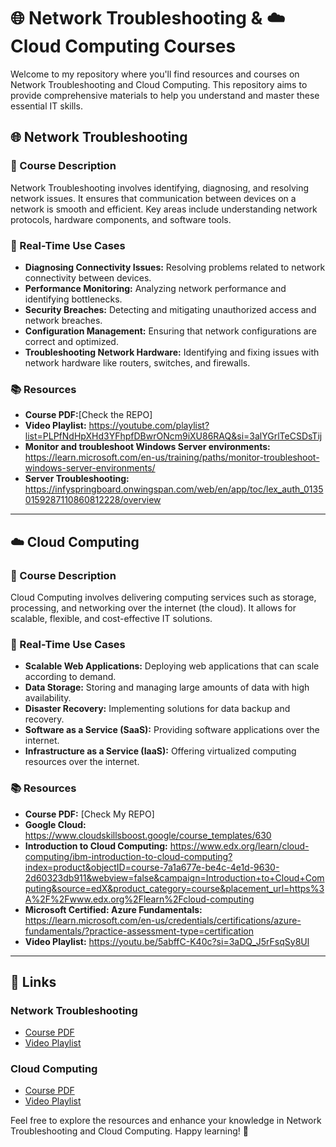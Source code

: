 # 🌐 Network Troubleshooting & ☁️ Cloud Computing Courses

Welcome to my repository where you'll find resources and courses on Network Troubleshooting and Cloud Computing. This repository aims to provide comprehensive materials to help you understand and master these essential IT skills.

## 🌐 Network Troubleshooting

### 📖 Course Description
Network Troubleshooting involves identifying, diagnosing, and resolving network issues. It ensures that communication between devices on a network is smooth and efficient. Key areas include understanding network protocols, hardware components, and software tools.

### 🚀 Real-Time Use Cases
- **Diagnosing Connectivity Issues:** Resolving problems related to network connectivity between devices.
- **Performance Monitoring:** Analyzing network performance and identifying bottlenecks.
- **Security Breaches:** Detecting and mitigating unauthorized access and network breaches.
- **Configuration Management:** Ensuring that network configurations are correct and optimized.
- **Troubleshooting Network Hardware:** Identifying and fixing issues with network hardware like routers, switches, and firewalls.

### 📚 Resources
- **Course PDF:**[Check the REPO]
- **Video Playlist:** https://youtube.com/playlist?list=PLPfNdHpXHd3YFhpfDBwrONcm9iXU86RAQ&si=3alYGrlTeCSDsTij
- **Monitor and troubleshoot Windows Server environments:** https://learn.microsoft.com/en-us/training/paths/monitor-troubleshoot-windows-server-environments/
- **Server Troubleshooting:** https://infyspringboard.onwingspan.com/web/en/app/toc/lex_auth_01350159287110860812228/overview

---

## ☁️ Cloud Computing

### 📖 Course Description
Cloud Computing involves delivering computing services such as storage, processing, and networking over the internet (the cloud). It allows for scalable, flexible, and cost-effective IT solutions.

### 🚀 Real-Time Use Cases
- **Scalable Web Applications:** Deploying web applications that can scale according to demand.
- **Data Storage:** Storing and managing large amounts of data with high availability.
- **Disaster Recovery:** Implementing solutions for data backup and recovery.
- **Software as a Service (SaaS):** Providing software applications over the internet.
- **Infrastructure as a Service (IaaS):** Offering virtualized computing resources over the internet.

### 📚 Resources
- **Course PDF:** [Check My REPO]
- **Google Cloud:** https://www.cloudskillsboost.google/course_templates/630
- **Introduction to Cloud Computing:** https://www.edx.org/learn/cloud-computing/ibm-introduction-to-cloud-computing?index=product&objectID=course-7a1a677e-be4c-4e1d-9630-2d60323db911&webview=false&campaign=Introduction+to+Cloud+Computing&source=edX&product_category=course&placement_url=https%3A%2F%2Fwww.edx.org%2Flearn%2Fcloud-computing
- **Microsoft Certified: Azure Fundamentals:** https://learn.microsoft.com/en-us/credentials/certifications/azure-fundamentals/?practice-assessment-type=certification
- **Video Playlist:** https://youtu.be/5abffC-K40c?si=3aDQ_J5rFsqSy8Ul

---

## 📌 Links

### Network Troubleshooting
- [Course PDF]()
- [Video Playlist]()

### Cloud Computing
- [Course PDF]()
- [Video Playlist]()

Feel free to explore the resources and enhance your knowledge in Network Troubleshooting and Cloud Computing. Happy learning! 🎉
